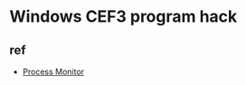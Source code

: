 # Windows CEF3 program hack

## ref

+ [Process Monitor](https://docs.microsoft.com/en-us/sysinternals/downloads/procmon)
